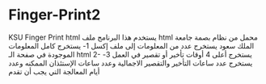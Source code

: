 # Finger-Print2
KSU Finger Print html
يستخدم هذا البرنامج ملف html محمل من نظام بصمة جامعة الملك سعود يستخرج عدد من المعلومات إلى ملف إكسل
1- يستخرج كامل المعلومات الموجودة في صفحة الـ html
2- يستخرج أعلى 4 أوقات تأخير أو تقصير في العمل
3-يستخرج عدد ساعات التأخير والتقصير الاجمالية وعدد ساعات الإستئذان الممكنه  وعدد أيام المعالجة التي يجب أن تقدم
